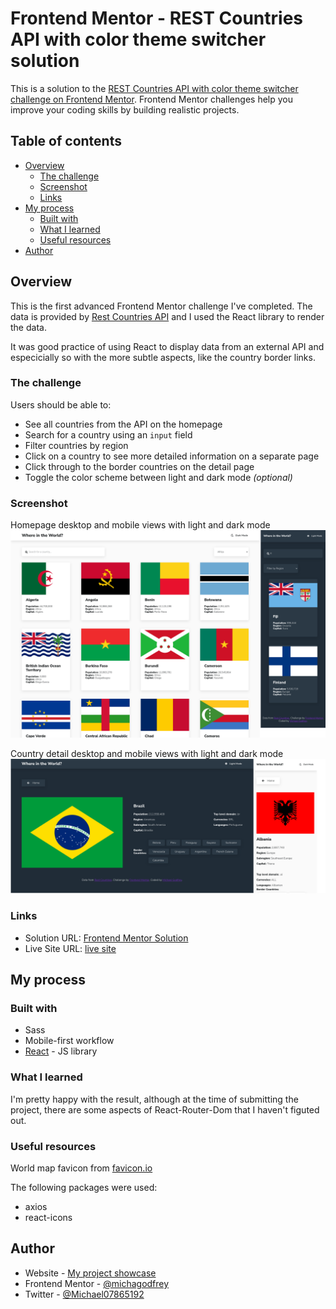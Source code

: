 # Frontend Mentor - REST Countries API with color theme switcher solution

This is a solution to the [REST Countries API with color theme switcher challenge on Frontend Mentor](https://www.frontendmentor.io/challenges/rest-countries-api-with-color-theme-switcher-5cacc469fec04111f7b848ca). Frontend Mentor challenges help you improve your coding skills by building realistic projects.

## Table of contents

- [Overview](#overview)
  - [The challenge](#the-challenge)
  - [Screenshot](#screenshot)
  - [Links](#links)
- [My process](#my-process)
  - [Built with](#built-with)
  - [What I learned](#what-i-learned)
  - [Useful resources](#useful-resources)
- [Author](#author)

## Overview

This is the first advanced Frontend Mentor challenge I've completed. The data is provided by [Rest Countries API](https://restcountries.com/) and I used the React library to render the data.

It was good practice of using React to display data from an external API and especicially so with the more subtle aspects, like the country border links.

### The challenge

Users should be able to:

- See all countries from the API on the homepage
- Search for a country using an `input` field
- Filter countries by region
- Click on a country to see more detailed information on a separate page
- Click through to the border countries on the detail page
- Toggle the color scheme between light and dark mode *(optional)*

### Screenshot

Homepage desktop and mobile views with light and dark mode
![Homepage screens](./public/screenshot-homepage.png)

Country detail desktop and mobile views with light and dark mode
![Country screens](./public/screenshot-country.png)

### Links

- Solution URL: [Frontend Mentor Solution](https://www.frontendmentor.io/solutions/where-in-the-world-rest-countries-api-with-react-and-sass-UAvhXazqy8)
- Live Site URL: [live site](https://where-in-the-world-65701.web.app/)

## My process

### Built with

- Sass
- Mobile-first workflow
- [React](https://reactjs.org/) - JS library

### What I learned

I'm pretty happy with the result, although at the time of submitting the project, there are some aspects of React-Router-Dom that I haven't figuted out.

### Useful resources

World map favicon from [favicon.io](https://favicon.io/emoji-favicons/world-map/)

The following packages were used:

- axios
- react-icons

## Author

- Website - [My project showcase](https://michagodfrey.github.io/)
- Frontend Mentor - [@michagodfrey](https://www.frontendmentor.io/profile/michagodfrey)
- Twitter - [@Michael07865192](https://twitter.com/Michael07865192)
